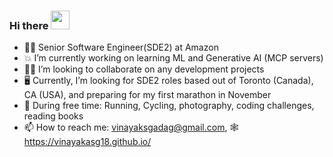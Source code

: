 ### Hi there <img src="https://raw.githubusercontent.com/MartinHeinz/MartinHeinz/master/wave.gif" width="30px">

- 👨‍💻 Senior Software Engineer(SDE2) at Amazon 
- 💥 I’m currently working on learning ML and Generative AI (MCP servers)
- 👷‍♂️ I’m looking to collaborate on any development projects
- :desktop_computer: Currently, I’m looking for SDE2 roles based out of Toronto (Canada), CA (USA), and preparing for my first marathon in November
- 🥊 During free time: Running, Cycling, photography, coding challenges, reading books
- 📫 How to reach me: vinayaksgadag@gmail.com, 🕸️ https://vinayakasg18.github.io/
